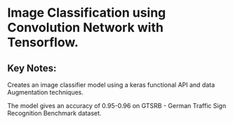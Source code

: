 # Image Classification using Convolution Network with Tensorflow.

##  Key Notes:
Creates an image classifier model using a keras functional API and data Augmentation techniques.

The model gives an accuracy of 0.95-0.96 on GTSRB - German Traffic Sign Recognition Benchmark dataset.


